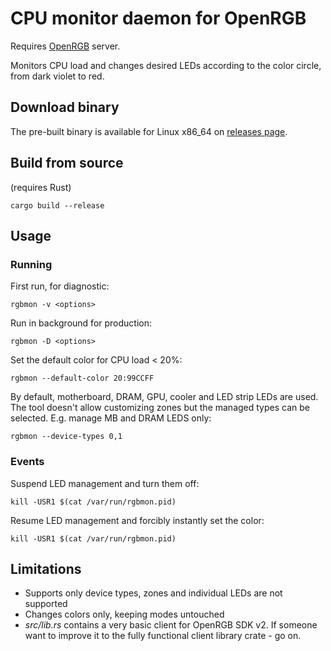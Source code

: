 # CPU monitor daemon for OpenRGB

Requires [OpenRGB](https://openrgb.org) server.

Monitors CPU load and changes desired LEDs according to the color circle, from
dark violet to red.

## Download binary

The pre-built binary is available for Linux x86\_64 on [releases
page](https://github.com/divi255/rgbmon/releases).

## Build from source

(requires Rust)
```
cargo build --release
```

## Usage

### Running

First run, for diagnostic:
```
rgbmon -v <options>
```

Run in background for production:
```
rgbmon -D <options>
```

Set the default color for CPU load < 20%:
```
rgbmon --default-color 20:99CCFF
```

By default, motherboard, DRAM, GPU, cooler and LED strip LEDs are used. The
tool doesn't allow customizing zones but the managed types can be selected.
E.g. manage MB and DRAM LEDS only:
```
rgbmon --device-types 0,1
```

### Events

Suspend LED management and turn them off:
```
kill -USR1 $(cat /var/run/rgbmon.pid)
```

Resume LED management and forcibly instantly set the color:
```
kill -USR1 $(cat /var/run/rgbmon.pid)
```

## Limitations

* Supports only device types, zones and individual LEDs are not supported
* Changes colors only, keeping modes untouched
* *src/lib.rs* contains a very basic client for OpenRGB SDK v2. If someone want
  to improve it to the fully functional client library crate - go on.
